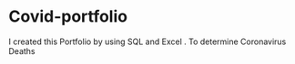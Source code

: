 # Covid-portfolio
 I created this Portfolio by using SQL and Excel . To determine Coronavirus Deaths 
